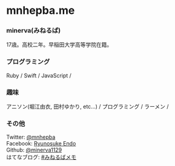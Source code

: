 # mnhepba.me

### minerva(みねるば)

17歳。高校二年。早稲田大学高等学院在籍。

### プログラミング

Ruby / Swift / JavaScript /

### 趣味

アニソン(堀江由衣, 田村ゆかり, etc...) / プログラミング / ラーメン /

### その他

Twitter: [@mnhepba](https://twitter.com/mnhepba)  
Facebook: [Ryunosuke Endo](https://www.facebook.com/Minerva1129)  
Github: [@minerva1129](https://github.com/minerva1129)  
はてなブログ: [#みねるばメモ](http://minerva1129.hatenablog.com)
